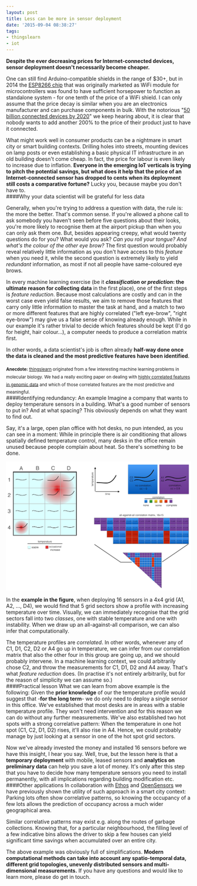 ```yaml
---
layout: post
title: Less can be more in sensor deployment
date: '2015-09-04 08:38:27'
tags:
- thingslearn
- iot
---
```


**Despite the ever decreasing prices for Internet-connected devices, sensor deployment doesn't necessarily become cheaper.**

One can still find Arduino-compatible shields in the range of $30+, but in 2014 the [ESP8266 chip](https://en.wikipedia.org/wiki/ESP8266) that was originally marketed as WiFi module for microcontrollers was found to have sufficient horsepower to function as standalone system - for one tenth of the price of a WiFi shield. I can only assume that the price decay is similar when you are an electronics manufacturer and can purchase components in bulk. With the notorious "[50 billion connected devices by 2020](http://readwrite.com/2013/09/30/how-big-the-internet-of-things-could-become)" we keep hearing about, it is clear that nobody wants to add another 200% to the price of their product just to have it connected.

What might work well in consumer products can be a nightmare in smart city or smart building contexts. Drilling holes into streets, mounting devices on lamp posts or even establishing a basic physical IT infrastructure in an old building doesn't come cheap. In fact, the price for labour is even likely to increase due to inflation. **Everyone in the emerging IoT verticals is trying to pitch the potential savings, but what does it help that the price of an Internet-connected sensor has dropped to cents when its deployment still costs a comparative fortune?** Lucky you, because maybe you don't have to.
<br>
####Why your data scientist will be grateful for less data 

Generally, when you're trying to address a question with data, the rule is: the more the better. That's common sense. If you're allowed a phone call to ask somebody you haven't seen before five questions about their looks, you're more likely to recognise them at the airport pickup than when you can only ask them one. But, besides appearing creepy, what would twenty questions do for you? What would you ask? *Can you roll your tongue? And what's the colour of the other eye brow?* The first question would probably reveal relatively little information as you don't have access to this *feature* when you need it, while the second question is extremely likely to yield *redundant* information, as most if not all people have same-coloured eye brows.

In every machine learning exercise (be it **_classification_ or _prediction_: the ultimate reason for collecting data** in the first place), one of the first steps is *feature reduction*. Because most calculations are costly and can in the worst case even yield false results, we aim to remove those features that carry only little information to master the task at hand, and a match to two or more different features that are highly correlated ("left eye-brow", "right eye-brow") may give us a false sense of knowing already enough. While in our example it's rather trivial to decide which features should be kept (I'd go for height, hair colour...), a computer needs to produce a correlation matrix first.

In other words, a data scientist's job is often already **half-way done once the data is cleaned and the most predictive features have been identified**.

<sub>**Anecdote:** [thingslearn](http://www.thingslearn.com) originated from a few interesting machine learning problems in molecular biology. We had a really exciting paper on dealing with [highly correlated features in genomic data](http://journals.plos.org/ploscompbiol/article?id=10.1371/journal.pcbi.1002725) and which of those correlated features are the most predictive and meaningful.</sub>
<br>
####Identifying redundancy: An example
Imagine a company that wants to deploy temperature sensors in a building. What's a good number of sensors to put in? And at what spacing? This obviously depends on what they want to find out.

Say, it's a large, open plan office with hot desks, no pun intended, as you can see in a moment: While in principle there is air conditioning that allows spatially defined temperature control, many desks in the office remain unused because people complain about heat. So there's something to be done.

![](/content/images/2015/09/cc-1.jpg)

In the **example in the figure**, when deploying 16 sensors in a 4x4 grid (A1, A2, ..., D4), we would find that 5 grid sectors show a profile with increasing temperature over time. Visually, we can immediately recognise that the grid sectors fall into two *classes*, one with stable temperature and one with instability. When we draw up an all-against-all comparison, we can also infer that computationally.

The temperature profiles are *correlated*. In other words, whenever any of C1, D1, C2, D2 or A4 go up in temperature, we can infer from our correlation matrix that also the other four in this group are going up, and we should probably intervene. In a machine learning context, we could arbitrarily chose C2, and throw the measurements for C1, D1, D2 and A4 away. That's what *feature reduction* does. (In practise it's not entirely arbitrarily, but for the reason of simplicity we can assume so.)
<br>
####Practical lesson
What we can learn from above example is the following: Given the **prior knowledge** of our the temperature profile would suggest that -**for the long term**- we do only need to deploy a single sensor in this office. We've established that most desks are in areas with a stable temperature profile. They won't need intervention and for this reason we can do without any further measurements. We've also established two hot spots with a strong correlative pattern: When the temperature in one hot spot (C1, C2, D1, D2) rises, it'll also rise in A4. Hence, we could probably manage by just looking at a sensor in one of the hot spot grid sectors.

Now we've already invested the money and installed 16 sensors before we have this insight, I hear you say. Well, true, but the lesson here is that a **temporary deployment** with mobile, leased sensors and **analytics on preliminary data** can help you save a lot of money. It's only after this step that you have to decide how many temperature sensors you need to install permanently, with all implications regarding building modification etc.
<br>
####Other applications
In collaboration with [Ethos](http://www.ethosvo.org) and [OpenSensors](http://www.opensensors.io) we have previously shown the utility of such approach in a smart city context: Parking lots often show correlative patterns, so knowing the occupancy of a few lots allows the prediction of occupancy across a much wider geographical area.

Similar correlative patterns may exist e.g. along the routes of garbage collections. Knowing that, for a particular neighbourhood, the filling level of a few indicative bins allows the driver to skip a few houses can yield significant time savings when accumulated over an entire city.

The above example was obviously full of simplifications. **Modern computational methods can take into account any spatio-temporal data, different grid topologies, unevenly distributed sensors and multi-dimensional measurements.** If you have any questions and would like to learn more, please do get in touch.